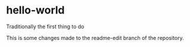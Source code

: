 # hello-world
Traditionally the first thing to do

This is some changes made to the readme-edit branch of the repository.
